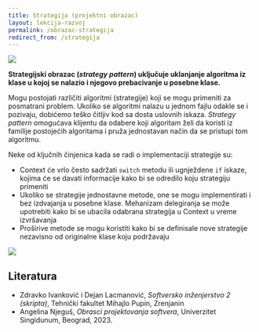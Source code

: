 ```yaml
---
title: Strategija (projektni obrazac)
layout: lekcija-razvoj
permalink: /obrazac-strategija
redirect_from: /strategija
---
```


![](https://upload.wikimedia.org/wikipedia/commons/2/28/H._G._Wells_Wargaming.jpg)

**Strategijski obrazac (*strategy pattern*) uključuje uklanjanje algoritma iz klase u kojoj se nalazio i njegovo prebacivanje u posebne klase.**

Mogu postojati različiti algoritmi (strategije) koji se mogu primeniti za posmatrani problem. Ukoliko se algoritmi nalazu u jednom fajlu odakle se i pozivaju, dobićemo teško čitljiv kod sa dosta uslovnih iskaza. *Strategy pattern* omogućava klijentu da odabere koji algoritam želi da koristi iz familije postojećih algoritama i pruža jednostavan način da se pristupi tom algoritmu.

Neke od ključnih činjenica kada se radi o implementaciji strategije su:

- Context će vrlo često sadržati `switch` metodu ili ugnježdene `if` iskaze, kojima će se davati informacije kako bi se odredilo koju strategiju primeniti
- Ukoliko se strategije jednostavne metode, one se mogu implementirati i bez izdvajanja u posebne klase. Mehanizam delegiranja se može upotrebiti kako bi se ubacila odabrana strategija u Context u vreme izvršavanja
- Proširive metode se mogu koristiti kako bi se definisale nove strategije nezavisno od originalne klase koju podržavaju

![](https://upload.wikimedia.org/wikipedia/commons/3/39/Strategy_Pattern_in_UML.png)

## Literatura

- Zdravko Ivanković i Dejan Lacmanović, *Softversko inženjerstvo 2 (skripta)*, Tehnički fakultet Mihajlo Pupin, Zrenjanin
- Angelina Njeguš, *Obrasci projektovanja softvera*, Univerzitet Singidunum, Beograd, 2023.